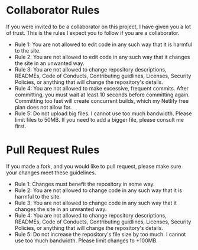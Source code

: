 # Collaborator Rules

If you were invited to be a collaborator on this project, I have given you a lot of trust. This is the rules I expect you to follow if you are a collaborator.

- Rule 1: You are not allowed to edit code in any such way that it is harmful to the site.
- Rule 2: You are not allowed to edit code in any such way that it changes the site in an unwanted way.
- Rule 3: You are not allowed to change repository descriptions, READMEs, Code of Conducts, Contributing guidlines, Licenses, Security Policies, or anything that will change the repository's details.
- Rule 4: You are not allowed to make excessive, frequent commits. After committing, you must wait at least 10 seconds before committing again. Committing too fast will create concurrent builds, which my Netlify free plan does not allow for.
- Rule 5: Do not upload big files. I cannot use too much bandwidth. Please limit files to 50MB. If you need to add a bigger file, please consult me first.

# Pull Request Rules

If you made a fork, and you would like to pull request, please make sure your changes meet these guidelines.

- Rule 1: Changes must benefit the repository in some way.
- Rule 2: You are not allowed to change code in any such way that it is harmful to the site.
- Rule 3: You are not allowed to change code in any such way that it changes the site in an unwanted way.
- Rule 4: You are not allowed to change repository descriptions, READMEs, Code of Conducts, Contributing guidlines, Licenses, Security Policies, or anything that will change the repository's details.
- Rule 5: Do not increase the repository's file size by too much. I cannot use too much bandwidth. Please limit changes to +100MB.
